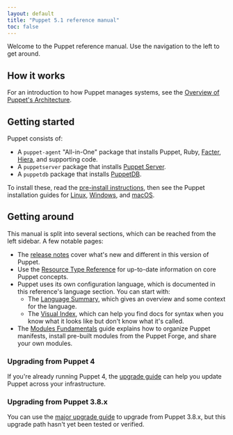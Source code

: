 ```yaml
---
layout: default
title: "Puppet 5.1 reference manual"
toc: false
---
```


[Overview of Puppet's Architecture]: ./architecture.html
[pre-install instructions]: ./install_pre.html
[Facter]: {{facter}}/
[Hiera]: ./hiera_intro.html
[Puppet Server]: {{puppetserver}}/
[PuppetDB]: {{puppetdb}}/
[Linux installation]: ./install_linux.html
[Windows installation]: ./install_windows.html
[macOS installation]: ./install_osx.html
[pre-upgrade guide]: ./upgrade_major_pre.html
[Agent major upgrade]: ./upgrade_major_agent.html
[Server major upgrade]: ./upgrade_major_server.html
[post-upgrade guide]: ./upgrade_major_post.html
[upgrade guide]: ./upgrade_minor.html
[major upgrade guide]: ./upgrade_major_pre.html
[release notes]: ./release_notes.html

Welcome to the Puppet reference manual. Use the navigation to the left to get around.

## How it works

For an introduction to how Puppet manages systems, see the [Overview of Puppet's Architecture][].

## Getting started

Puppet consists of:

* A `puppet-agent` "All-in-One" package that installs Puppet, Ruby, [Facter][], [Hiera][], and supporting code.
* A `puppetserver` package that installs [Puppet Server][].
* A `puppetdb` package that installs [PuppetDB][].

To install these, read the [pre-install instructions][], then see the Puppet installation guides for [Linux][Linux installation], [Windows][Windows installation], and [macOS][macOS installation].

## Getting around

This manual is split into several sections, which can be reached from the left sidebar. A few notable pages:

* The [release notes][] cover what's new and different in this version of Puppet.
* Use the [Resource Type Reference](./type.html) for up-to-date information on core Puppet concepts.
* Puppet uses its own configuration language, which is documented in this reference's language section. You can start with:
    * The [Language Summary](./lang_summary.html), which gives an overview and some context for the language.
    * The [Visual Index](./lang_visual_index.html), which can help you find docs for syntax when you know what it looks like but don't know what it's called.
* The [Modules Fundamentals](./modules_fundamentals.html) guide explains how to organize Puppet manifests, install pre-built modules from the Puppet Forge, and share your own modules.

### Upgrading from Puppet 4

If you're already running Puppet 4, the [upgrade guide][] can help you update Puppet across your infrastructure.

### Upgrading from Puppet 3.8.x

You can use the [major upgrade guide][] to upgrade from Puppet 3.8.x, but this upgrade path hasn't yet been tested or verified.
